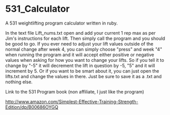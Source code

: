 # 531_Calculator
A 531 weightlifting program calculator written in ruby.

In the text file Lift_nums.txt open and add your current 1 rep max as per Jim's instructions for each lift. Then simply call the program and you should be good to go. If you ever need to adjust your lift values outside of the normal change after week 4, you can simply choose "press" and week "4" when running the program and it will accept either positive or negative values when asking for how you want to change your lifts. So if you tell it to change by "-5" it will decrement the lift in question by -5, "5" and it will increment by 5. Or if you want to be smart about it, you can just open the lifts.txt and change the values in there. Just be sure to save it as a .txt and nothing else.

Link to the 531 Program book (non affiliate, I just like the program)

http://www.amazon.com/Simplest-Effective-Training-Strength-Edition/dp/B00686OYGQ
